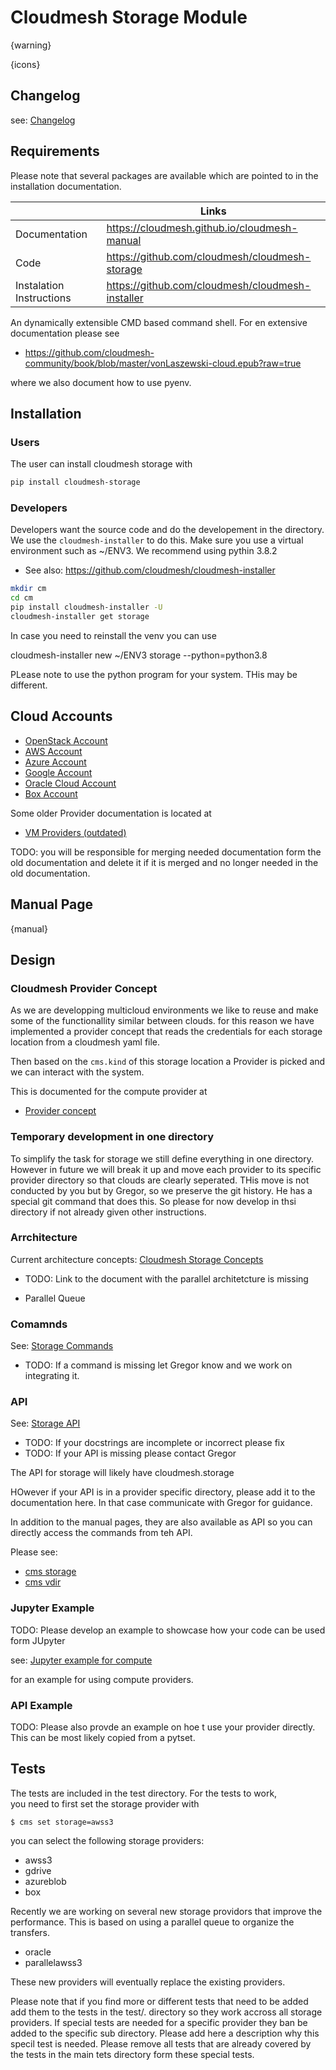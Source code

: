 # Cloudmesh Storage Module


{warning}

{icons}

## Changelog

see: [Changelog](https://github.com/cloudmesh/cloudmesh-storage/blob/master/CHANGELOG.md)

## Requirements

Please note that several packages are available which are pointed to
in the installation documentation.

|  | Links |
|---------------|-------|
| Documentation | <https://cloudmesh.github.io/cloudmesh-manual> |
| Code | <https://github.com/cloudmesh/cloudmesh-storage> |
| Instalation Instructions | <https://github.com/cloudmesh/cloudmesh-installer> |

An dynamically extensible CMD based command shell. For en extensive
documentation please see

* <https://github.com/cloudmesh-community/book/blob/master/vonLaszewski-cloud.epub?raw=true>

where we also document how to use pyenv.


## Installation

### Users

The user can install cloudmesh storage with

```bash
pip install cloudmesh-storage
```

### Developers

Developers want the source code and do the developement in the
directory. We use the `cloudmesh-installer` to do this. Make sure you
use a virtual environment such as ~/ENV3. We recommend using pythin
3.8.2

* See also: <https://github.com/cloudmesh/cloudmesh-installer>

```bash
mkdir cm
cd cm
pip install cloudmesh-installer -U
cloudmesh-installer get storage
```

In case you need to reinstall the venv you can use

cloudmesh-installer new ~/ENV3 storage --python=python3.8

PLease note to use the python program for your system. THis may be
different.

## Cloud Accounts

* [OpenStack Account](https://cloudmesh.github.io/cloudmesh-manual/accounts/openstack.html)
* [AWS Account](https://cloudmesh.github.io/cloudmesh-manual/accounts/aws.html)
* [Azure Account](https://cloudmesh.github.io/cloudmesh-manual/accounts/azure.html)
* [Google Account](https://cloudmesh.github.io/cloudmesh-manual/accounts/google/account.html)
* [Oracle Cloud Account](https://cloudmesh.github.io/cloudmesh-manual/accounts/oracle/account.html)
* [Box Account](https://cloudmesh.github.io/cloudmesh-manual/accounts/box.html)

Some older Provider documentation is located at

* [VM Providers (outdated)](https://cloudmesh.github.io/cloudmesh-manual/accounts/accountcreation-old.html)

TODO: you will be responsible for merging needed documentation form the
old documentation and delete it if it is merged and no longer needed in
the old documentation.

## Manual Page

{manual}

## Design

### Cloudmesh Provider Concept

As we are developping multicloud environments we like to reuse and make
some of the functionallity similar between clouds. for this reason we
have implemented a provider concept that reads the credentials for each
storage location from a cloudmesh yaml file.

Then based on the `cms.kind` of this storage location a Provider is
picked and we can interact with the system.

This is documented for the compute provider at

* [Provider concept](https://cloudmesh.github.io/cloudmesh-manual/concepts/providers.html)

### Temporary development in one directory

To simplify the task for storage we still define everything in one
directory. However in future we will break it up and move each provider
to its specific provider directory so that clouds are clearly seperated.
THis move is not conducted by you but by Gregor, so we preserve the git
history. He has a special git command that does this. So please for now
develop in thsi directory if not already given other instructions.

### Arrchitecture

Current architecture concepts: [Cloudmesh Storage Concepts](https://cloudmesh.github.io/cloudmesh-manual/concepts/storage.html)

* TODO: Link to the document with the parallel architetcture is missing

* Parallel Queue

### Comamnds

See: [Storage Commands](https://cloudmesh.github.io/cloudmesh-manual/manual-storage.html)

* TODO: If a command is missing let Gregor know and we work on integrating it.

### API

See: [Storage API](https://cloudmesh.github.io/cloudmesh-manual/api/index.html#cloudmesh-api)

* TODO: If your docstrings are incomplete or incorrect please fix
* TODO: If your API is missing please contact Gregor

The API for storage will likely have cloudmesh.storage

HOwever if your API is in a provider specific directory, please add it
to the documentation here. In that case communicate with Gregor for
guidance.

In addition to the manual pages, they are also available as API so you can directly access the commands from teh API.

Please see:

* [cms storage](https://cloudmesh.github.io/cloudmesh-manual/api/cloudmesh.storage.command.html)
* [cms vdir](https://cloudmesh.github.io/cloudmesh-manual/api/cloudmesh.vdir.command.html)

### Jupyter Example

TODO: Please develop an example to showcase how your code can be used form JUpyter

see: [Jupyter example for compute](https://cloudmesh.github.io/cloudmesh-manual/jupyter/index.html)

for an example for using compute providers.

### API Example

TODO: Please also provde an example on hoe t use your provider directly.
This can be most likely copied from a pytset.

## Tests

The tests are included in the test directory. For the tests to work,  
you need to first set the storage provider with

```
$ cms set storage=awss3
```

you can select the following storage providers:

* awss3
* gdrive
* azureblob
* box

Recently we are working on several new storage providors that improve
the performance. This is based on using a parallel queue to organize the
transfers.

* oracle
* parallelawss3

These new providers will eventually replace the existing providers.

Please note that if you find more or different tests that need to be
added add them to the tests in the test/.  directory so they work
accross all storage providers. If special tests are needed for a
specific provider they ban be added to the specific sub directory.
Please add here a description why this specil test is needed. Please
remove all tests that are already covered by the tests in the main tets
directory form these special tests.
